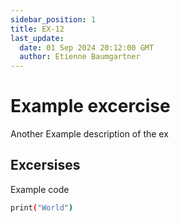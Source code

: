 ```yaml
---
sidebar_position: 1
title: EX-12
last_update:
  date: 01 Sep 2024 20:12:00 GMT
  author: Etienne Baumgartner
---
```


# Example excercise

Another Example description of the ex

## Excersises

Example code

```bash
print("World")
```
